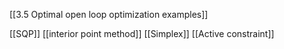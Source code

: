 [[3.5 Optimal open loop optimization examples]]

[[SQP]]
[[interior point method]]
[[Simplex]]
[[Active constraint]]
